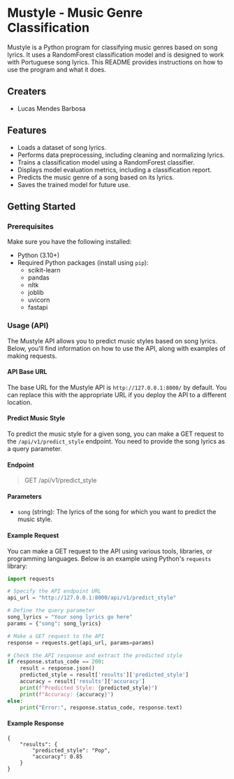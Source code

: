 # Mustyle - Music Genre Classification

Mustyle is a Python program for classifying music genres based on song lyrics. It uses a RandomForest classification model and is designed to work with Portuguese song lyrics. This README provides instructions on how to use the program and what it does.

## Creaters
- Lucas Mendes Barbosa


## Features

- Loads a dataset of song lyrics.
- Performs data preprocessing, including cleaning and normalizing lyrics.
- Trains a classification model using a RandomForest classifier.
- Displays model evaluation metrics, including a classification report.
- Predicts the music genre of a song based on its lyrics.
- Saves the trained model for future use.

## Getting Started

### Prerequisites

Make sure you have the following installed:

- Python (3.10+)
- Required Python packages (install using `pip`):
  - scikit-learn
  - pandas
  - nltk
  - joblib
  - uvicorn
  - fastapi

### Usage (API)

The Mustyle API allows you to predict music styles based on song lyrics. Below, you'll find information on how to use the API, along with examples of making requests.

#### API Base URL

The base URL for the Mustyle API is `http://127.0.0.1:8000/` by default. You can replace this with the appropriate URL if you deploy the API to a different location.

#### Predict Music Style

To predict the music style for a given song, you can make a GET request to the `/api/v1/predict_style` endpoint. You need to provide the song lyrics as a query parameter.

#### Endpoint
> GET /api/v1/predict_style


#### Parameters

- `song` (string): The lyrics of the song for which you want to predict the music style.

#### Example Request

You can make a GET request to the API using various tools, libraries, or programming languages. Below is an example using Python's `requests` library:

```python
import requests

# Specify the API endpoint URL
api_url = "http://127.0.0.1:8000/api/v1/predict_style"

# Define the query parameter
song_lyrics = "Your song lyrics go here"
params = {"song": song_lyrics}

# Make a GET request to the API
response = requests.get(api_url, params=params)

# Check the API response and extract the predicted style
if response.status_code == 200:
    result = response.json()
    predicted_style = result['results']['predicted_style']
    accuracy = result['results']['accuracy']
    print(f"Predicted Style: {predicted_style}")
    print(f"Accuracy: {accuracy}")
else:
    print("Error:", response.status_code, response.text)
```
#### Example Response
```
{
    "results": {
        "predicted_style": "Pop",
        "accuracy": 0.85
    }
}
```

